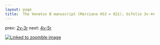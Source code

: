 ```yaml
---
layout: page
title:  The Venetus B manuscript (Marciana 453 = 821), bifolio 3v-4r
---
```


prev: [2v-3r](../2v-3r/) next: [4v-5r](../4v-5r/)



[![Linked to zoomble image](http://www.homermultitext.org/iipsrv?IIIF=/project/homer/pyramidal/deepzoom/hmt/vbbifolio/v1/vb_3v_4r.tif/full/2000,/0/default.jpg)](http://www.homermultitext.org/ict2/?urn=urn:cite2:hmt:vbbifolio.v1:vb_3v_4r)

